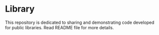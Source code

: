 # Library
This repository is dedicated to sharing and demonstrating code developed for public libraries. Read README file for more details.
